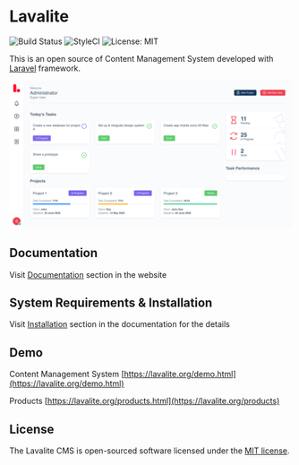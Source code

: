 # Lavalite

![Build Status](https://travis-ci.org/LavaLite/cms.svg?branch=8.x)
![StyleCI](https://github.styleci.io/repos/18992087/shield?branch=8.x)
![License: MIT](https://img.shields.io/badge/License-MIT-green.svg)

This is an open source of Content Management System developed with [Laravel](http://laravel.com/) framework.

![Screen](https://raw.githubusercontent.com/LavaLite/docs/master/images/lavalite.png "Dashboards")

## Documentation
Visit [Documentation](http://lavalite.org/docs) section in the website

## System Requirements & Installation
Visit [Installation](http://lavalite.org/docs/master/installation) section in the documentation for the details


## Demo
Content Management System [https://lavalite.org/demo.html](https://lavalite.org/demo.html)

Products [https://lavalite.org/products.html](https://lavalite.org/products)


## License

The Lavalite CMS is open-sourced software licensed under the [MIT license](http://opensource.org/licenses/MIT).
